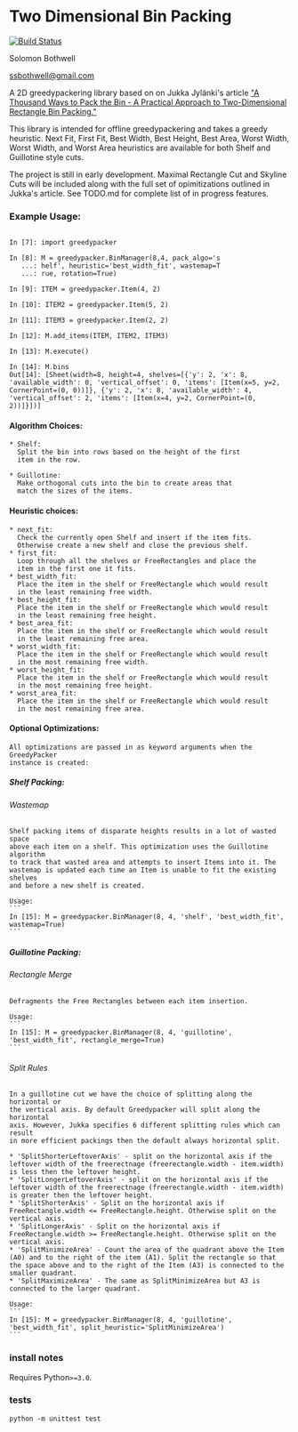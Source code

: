 # Two Dimensional Bin Packing
[![Build Status](https://travis-ci.org/ssbothwell/greedypacker.svg?branch=master)](https://travis-ci.org/ssbothwell/greedypacker)

Solomon Bothwell

ssbothwell@gmail.com

A 2D greedypackering library based on on Jukka Jylänki's article ["A Thousand
Ways to Pack the Bin - A Practical Approach to Two-Dimensional Rectangle Bin
Packing."](http://clb.demon.fi/files/RectangleBinPack.pdf)

This library is intended for offline greedypackering and takes a greedy
heuristic. Next Fit, First Fit, Best Width, Best Height, Best Area, Worst
Width, Worst Width, and Worst Area heuristics are available for both Shelf and
Guillotine style cuts.  

The project is still in early development. Maximal Rectangle Cut and Skyline
Cuts will be included along with the full set of opimitizations outlined in
Jukka's article.  See TODO.md for complete list of in progress features.  

### Example Usage:
```

In [7]: import greedypacker

In [8]: M = greedypacker.BinManager(8,4, pack_algo='s
   ...: helf', heuristic='best_width_fit', wastemap=T
   ...: rue, rotation=True)

In [9]: ITEM = greedypacker.Item(4, 2)

In [10]: ITEM2 = greedypacker.Item(5, 2)

In [11]: ITEM3 = greedypacker.Item(2, 2)

In [12]: M.add_items(ITEM, ITEM2, ITEM3)

In [13]: M.execute()

In [14]: M.bins
Out[14]: [Sheet(width=8, height=4, shelves=[{'y': 2, 'x': 8, 'available_width': 0, 'vertical_offset': 0, 'items': [Item(x=5, y=2, CornerPoint=(0, 0))]}, {'y': 2, 'x': 8, 'available_width': 4, 'vertical_offset': 2, 'items': [Item(x=4, y=2, CornerPoint=(0, 2))]}])]
```

#### Algorithm Choices:
    * Shelf:
      Split the bin into rows based on the height of the first
      item in the row.
    
    * Guillotine:
      Make orthogonal cuts into the bin to create areas that 
      match the sizes of the items.

#### Heuristic choices:
    * next_fit:
      Check the currently open Shelf and insert if the item fits.
      Otherwise create a new shelf and close the previous shelf.
    * first_fit: 
      Loop through all the shelves or FreeRectangles and place the 
      item in the first one it fits.
    * best_width_fit:
      Place the item in the shelf or FreeRectangle which would result
      in the least remaining free width.
    * best_height_fit:
      Place the item in the shelf or FreeRectangle which would result
      in the least remaining free height.
    * best_area_fit:
      Place the item in the shelf or FreeRectangle which would result
      in the least remaining free area.
    * worst_width_fit:
      Place the item in the shelf or FreeRectangle which would result
      in the most remaining free width.
    * worst_height_fit:
      Place the item in the shelf or FreeRectangle which would result
      in the most remaining free height.
    * worst_area_fit:
      Place the item in the shelf or FreeRectangle which would result
      in the most remaining free area.

#### Optional Optimizations:

    All optimizations are passed in as keyword arguments when the GreedyPacker
    instance is created:

    
##### Shelf Packing:

###### Wastemap
    Shelf packing items of disparate heights results in a lot of wasted space
    above each item on a shelf. This optimization uses the Guillotine algorithm
    to track that wasted area and attempts to insert Items into it. The
    wastemap is updated each time an Item is unable to fit the existing shelves
    and before a new shelf is created.  

    Usage:
    ```
    In [15]: M = greedypacker.BinManager(8, 4, 'shelf', 'best_width_fit', wastemap=True)
    ```

##### Guillotine Packing:

###### Rectangle Merge
    Defragments the Free Rectangles between each item insertion.

    Usage:
    ```
    In [15]: M = greedypacker.BinManager(8, 4, 'guillotine', 'best_width_fit', rectangle_merge=True)
    ```

###### Split Rules
    In a guillotine cut we have the choice of splitting along the horizontal or
    the vertical axis. By default Greedypacker will split along the horizontal
    axis. However, Jukka specifies 6 different splitting rules which can result
    in more efficient packings then the default always horizontal split.

    * 'SplitShorterLeftoverAxis' - split on the horizontal axis if the leftover width of the freerectnage (freerectangle.width - item.width) is less then the leftover height.
    * 'SplitLongerLeftoverAxis' - split on the horizontal axis if the leftover width of the freerectnage (freerectangle.width - item.width) is greater then the leftover height.
    * 'SplitShorterAxis' - Split on the horizontal axis if FreeRectangle.width <= FreeRectangle.height. Otherwise split on the vertical axis.
    * 'SplitLongerAxis' - Split on the horizontal axis if FreeRectangle.width >= FreeRectangle.height. Otherwise split on the vertical axis.
    * 'SplitMinimizeArea' - Count the area of the quadrant above the Item (A0) and to the right of the item (A1). Split the rectangle so that the space above and to the right of the Item (A3) is connected to the smaller quadrant.
    * 'SplitMaximizeArea' - The same as SplitMinimizeArea but A3 is connected to the larger quadrant.

    Usage:
    ```
    In [15]: M = greedypacker.BinManager(8, 4, 'guillotine', 'best_width_fit', split_heuristic='SplitMinimizeArea')
    ```

### install notes

Requires Python`>=3.0`. 

### tests

```shell
python -m unittest test
```
